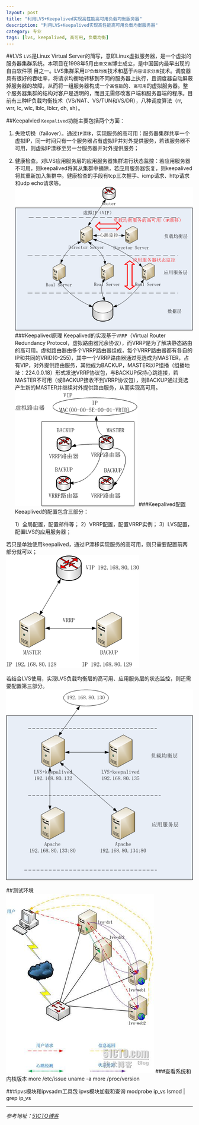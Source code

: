```yaml
---
layout: post
title: "利用LVS+Keepalived实现高性能高可用负载均衡服务器"
description: "利用LVS+Keepalived实现高性能高可用负载均衡服务器"
category: 专业
tags: [lvs, keepalived, 高可用, 负载均衡]
---
```


##LVS
`LVS`是Linux Virtual Server的简写，意即Linux虚拟服务器，是一个虚拟的服务器集群系统。本项目在1998年5月由`章文嵩`博士成立，是中国国内最早出现的自由软件项 目之一。LVS集群采用`IP负载均衡`技术和基于`内容请求分发`技术。调度器具有很好的吞吐率，将请求均衡地转移到不同的服务器上执行，且调度器自动屏蔽掉服务器的故障，从而将一组服务器构成一个`高性能`的、`高可用`的虚拟服务器。整个服务器集群的结构对客户是透明的，而且无需修改客户端和服务器端的程序。目前有三种IP负载均衡技术（VS/NAT、VS/TUN和VS/DR），八种调度算法（rr, wrr, lc, wlc, lblc, lblcr, dh, sh）。

##Keepalvied
`Keepalived`功能主要包括两个方面：   
1. 失败切换（failover）。通过`IP漂移`，实现服务的高可用：服务器集群共享一个虚拟IP，同一时间只有一个服务器占有虚拟IP并对外提供服务，若该服务器不可用，则虚拟IP漂移至另一台服务器并对外提供服务；   
2. 健康检查。对LVS应用服务层的应用服务器集群进行状态监控：若应用服务器不可用，则keepalived将其从集群中摘除，若应用服务器恢复，则keepalived将其重新加入集群中。健康检查的手段有tcp三次握手、icmp请求、http请求和udp echo请求等。   
![负载均衡高可用](/images/post/ha.png)
###Keepalived原理
Keepalived的实现基于`VRRP`（Virtual Router Redundancy Protocol，虚拟路由器冗余协议），而VRRP是为了解决静态路由的高可用。虚拟路由器由多个VRRP路由器组成，每个VRRP路由器都有各自的IP和共同的VRID(0-255)，其中一个VRRP路由器通过竞选成为MASTER，占有VIP，对外提供路由服务，其他成为BACKUP，MASTER以IP组播（组播地址：224.0.0.18）形式发送VRRP协议包，与BACKUP保持心跳连接，若MASTER不可用（或BACKUP接收不到VRRP协议包），则BACKUP通过竞选产生新的MASTER并继续对外提供路由服务，从而实现高可用。   
![VRRP](/images/post/vrrp.png)
###Keepalived配置
Keeaplived的配置包含三部分：

	1）全局配置，配置邮件等；
	2）VRRP配置，配置VRRP实例；
	3）LVS配置，配置LVS的应用服务器；

若只是单独使用keepalived，通过IP漂移实现服务的高可用，则只需要配置前两部分就可以；   
![ip](/images/post/ip.png)

若结合LVS使用，实现LVS负载均衡层的高可用、应用服务层的状态监控，则还需要配置第三部分。   
![lvs](/images/post/lvs.png)

##测试环境   
![lvs-dr](/images/post/lvs-dr.jpg)
###查看系统和内核版本
	more /etc/issue
	uname -a
	more /proc/version

###ipvs模块和ipvsadm工具包
	ipvs模块加载和查询
	modprobe ip_vs
	lsmod | grep ip_vs

---
*参考地址：[51CTO博客](http://zephiruswt.blog.51cto.com/5193151/1235852)*
